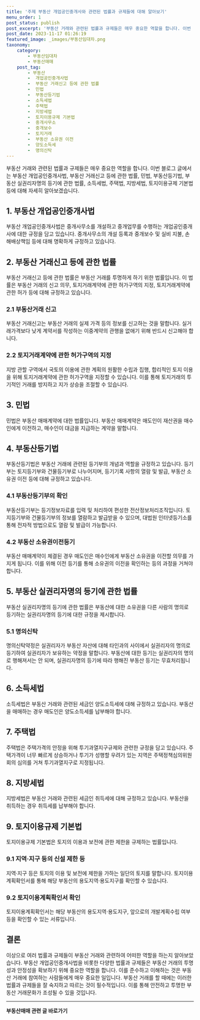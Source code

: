 ```yaml
---
title: '주제 부동산 개업공인중개사와 관련된 법률과 규제들에 대해 알아보기'
menu_order: 1
post_status: publish
post_excerpt: '부동산 거래와 관련된 법률과 규제들은 매우 중요한 역할을 합니다. 이번 블로그 글에서는 부동산 개업공인중개사법, 부동산 거래신고 등에 관한 법률, 민법, 부동산등기법, 부동산 실권리자명의 등기에 관한 법률, 소득세법, 주택법, 지방세법, 토지이용규제 기본법 등에 대해 자세히 알아보겠습니다.'
post_date: 2023-11-17 01:26:19
featured_image: _images/부동산임대차.png
taxonomy:
    category:
        - 부동산임대차
        - 부동산매매
    post_tag:
        - 부동산
        -  개업공인중개사법
        -  부동산 거래신고 등에 관한 법률
        -  민법
        -  부동산등기법
        -  소득세법
        -  주택법
        -  지방세법
        -  토지이용규제 기본법
        -  중개사무소
        -  중개보수
        -  토지거래
        -  부동산 소유권 이전
        -  양도소득세
        -  명의신탁
---
```



부동산 거래와 관련된 법률과 규제들은 매우 중요한 역할을 합니다. 이번 블로그 글에서는 부동산 개업공인중개사법, 부동산 거래신고 등에 관한 법률, 민법, 부동산등기법, 부동산 실권리자명의 등기에 관한 법률, 소득세법, 주택법, 지방세법, 토지이용규제 기본법 등에 대해 자세히 알아보겠습니다. 

## 1. 부동산 개업공인중개사법
부동산 개업공인중개사법은 중개사무소를 개설하고 중개업무를 수행하는 개업공인중개사에 대한 규정을 담고 있습니다. 중개사무소의 개설 등록과 중개보수 및 실비 지불, 손해배상책임 등에 대해 명확하게 규정하고 있습니다.

## 2. 부동산 거래신고 등에 관한 법률
부동산 거래신고 등에 관한 법률은 부동산 거래를 투명하게 하기 위한 법률입니다. 이 법률은 부동산 거래의 신고 의무, 토지거래계약에 관한 허가구역의 지정, 토지거래계약에 관한 허가 등에 대해 규정하고 있습니다.

### 2.1 부동산거래 신고
부동산 거래신고는 부동산 거래의 실제 가격 등의 정보를 신고하는 것을 말합니다. 실거래가격보다 낮게 계약서를 작성하는 이중계약의 관행을 없애기 위해 반드시 신고해야 합니다.

### 2.2 토지거래계약에 관한 허가구역의 지정
지방 관할 구역에서 국토의 이용에 관한 계획의 원활한 수립과 집행, 합리적인 토지 이용을 위해 토지거래계약에 관한 허가구역을 지정할 수 있습니다. 이를 통해 토지거래의 투기적인 거래를 방지하고 지가 상승을 조절할 수 있습니다.

## 3. 민법
민법은 부동산 매매계약에 대한 법률입니다. 부동산 매매계약은 매도인이 재산권을 매수인에게 이전하고, 매수인이 대금을 지급하는 계약을 말합니다.

## 4. 부동산등기법
부동산등기법은 부동산 거래에 관련된 등기부의 개념과 역할을 규정하고 있습니다. 등기부는 토지등기부와 건물등기부로 나누어지며, 등기기록 사항의 열람 및 발급, 부동산 소유권 이전 등에 대해 규정하고 있습니다.

### 4.1 부동산등기부의 확인
부동산등기부는 등기정보자료를 입력 및 처리하여 편성한 전산정보처리조직입니다. 토지등기부와 건물등기부의 정보를 열람하고 발급받을 수 있으며, 대법원 인터넷등기소를 통해 전자적 방법으로도 열람 및 발급이 가능합니다.

### 4.2 부동산 소유권이전등기
부동산 매매계약이 체결된 경우 매도인은 매수인에게 부동산 소유권을 이전할 의무를 가지게 됩니다. 이를 위해 이전 등기를 통해 소유권의 이전을 확인하는 등의 과정을 거쳐야 합니다.

## 5. 부동산 실권리자명의 등기에 관한 법률
부동산 실권리자명의 등기에 관한 법률은 부동산에 대한 소유권을 다른 사람의 명의로 등기하는 실권리자명의 등기에 대한 규정을 제시합니다.

### 5.1 명의신탁
명의신탁약정은 실권리자가 부동산 자산에 대해 타인과의 사이에서 실권리자의 명의로 등기하여 실권리자가 보유하는 약정을 말합니다. 부동산에 대한 등기는 실권리자의 명의로 행해져서는 안 되며, 실권리자명의 등기에 따라 행해진 부동산 등기는 무효처리됩니다.

## 6. 소득세법
소득세법은 부동산 거래와 관련된 세금인 양도소득세에 대해 규정하고 있습니다. 부동산을 매매하는 경우 매도인은 양도소득세를 납부해야 합니다.

## 7. 주택법
주택법은 주택가격의 안정을 위해 투기과열지구규제와 관련한 규정을 담고 있습니다. 주택가격이 너무 빠르게 상승하거나 투기가 성행할 우려가 있는 지역은 주택정책심의위원회의 심의를 거쳐 투기과열지구로 지정됩니다.

## 8. 지방세법
지방세법은 부동산 거래와 관련된 세금인 취득세에 대해 규정하고 있습니다. 부동산을 취득하는 경우 취득세를 납부해야 합니다.

## 9. 토지이용규제 기본법
토지이용규제 기본법은 토지의 이용과 보전에 관한 제한을 규제하는 법률입니다.

### 9.1 지역·지구 등의 신설 제한 등
지역·지구 등은 토지의 이용 및 보전에 제한을 가하는 일단의 토지를 말합니다. 토지이용계획확인서를 통해 해당 부동산의 용도지역·용도지구를 확인할 수 있습니다.

### 9.2 토지이용계획확인서 확인
토지이용계획확인서는 해당 부동산의 용도지역·용도지구, 앞으로의 개발계획수립 여부 등을 확인할 수 있는 서류입니다.

## 결론

이상으로 여러 법률과 규제들이 부동산 거래와 관련하여 어떠한 역할을 하는지 알아보았습니다. 부동산 개업공인중개사법을 비롯한 다양한 법률과 규제들은 부동산 거래의 투명성과 안정성을 확보하기 위해 중요한 역할을 합니다. 이를 준수하고 이해하는 것은 부동산 거래에 참여하는 사람들에게 매우 중요한 일입니다. 부동산 거래를 할 때에는 이러한 법률과 규제들을 잘 숙지하고 따르는 것이 필수적입니다. 이를 통해 안전하고 투명한 부동산 거래문화가 조성될 수 있을 것입니다.
<!-- wp:separator -->
<hr class="wp-block-separator has-alpha-channel-opacity"/>
<!-- /wp:separator -->

<!-- wp:group {"backgroundColor":"base","layout":{"type":"constrained"}} -->
<div class="wp-block-group has-base-background-color has-background"><!-- wp:paragraph {"align":"center","fontSize":"medium"} -->
<p class="has-text-align-center has-large-font-size"><strong>부동산매매 관련 글 바로가기</strong></p>
<!-- /wp:paragraph -->


<!-- wp:latest-posts
{"categories":[{"id":22715,"count":19,"description":"","link":"https://uknowlaw.com/category/%eb%b6%80%eb%8f%99%ec%82%b0%eb%a7%a4%eb%a7%a4/","name":"부동산매매","slug":"부동산매매","taxonomy":"category","parent":0,"meta":[],"_links":{"self":[{"href":"https://uknowlaw.com/wp-json/wp/v2/categories/22715"}],"collection":[{"href":"https://uknowlaw.com/wp-json/wp/v2/categories"}],"about":[{"href":"https://uknowlaw.com/wp-json/wp/v2/taxonomies/category"}],"wp:post_type":[{"href":"https://uknowlaw.com/wp-json/wp/v2/posts?categories=22715"}],"curies":[{"name":"wp","href":"https://api.w.org/{rel}","templated":true}]}}],"postsToShow":100,"excerptLength":28,"postLayout":"grid","columns":2,"featuredImageAlign":"left","featuredImageSizeSlug":"large","fontSize":"small"} /--></div>
<!-- /wp:group -->